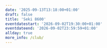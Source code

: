 ```yaml
---
date: '2025-09-13T13:18:00+01:00'
draft: false
title: 'Seki 8600'
eventdatestart: '2026-09-02T19:30:00+01:00'
eventdateend: '2026-09-02T23:59:59+01:00'
allday: true
more_info: /club/
---
```

